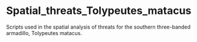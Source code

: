 # Spatial_threats_Tolypeutes_matacus
Scripts used in the spatial analysis of threats for the southern three-banded armadillo, Tolypeutes matacus.
